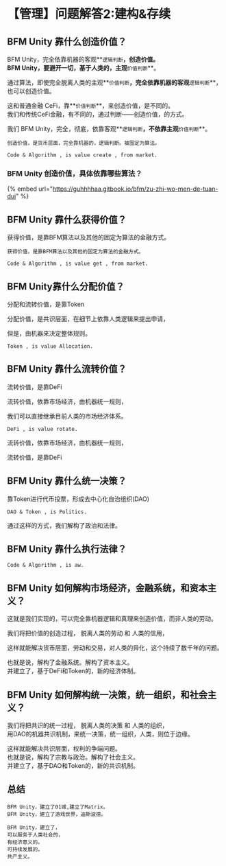 # 【管理】问题解答2:建构&存续

## BFM Unity 靠什么创造价值？

BFM Unity，完全依靠机器的客观**`逻辑判断`**，创造价值。  
BFM Unity，要避开一切，基于人类的，主观**`价值判断`**。

通过算法，即使完全脱离人类的主观**`价值判断`**，完全依靠机器的客观**`逻辑判断`**，也可以创造价值。

这和普通金融 CeFi，靠**`价值判断`**，来创造价值，是不同的。  
我们和传统CeFi金融，有不同的，通过判断——创造价值，的方式。

我们 BFM Unity，完全，彻底，依靠客观**`逻辑判断`**，不依靠主观**`价值判断`**。

```text
创造价值，是货币层面，完全靠机器的，逻辑判断。被固定为算法。

Code & Algorithm , is value create , from market.
```

### BFM Unity 创造价值，具体依靠哪些算法？

{% embed url="https://guhhhhaa.gitbook.io/bfm/zu-zhi-wo-men-de-tuan-dui" %}

## BFM Unity 靠什么获得价值？

获得价值，是靠BFM算法以及其他的固定为算法的金融方式。 

```text
获得价值，是靠BFM算法以及其他的固定为算法的金融方式。

Code & Algorithm , is value get , from market.
```

## BFM Unity靠什么分配价值？

分配和流转价值，是靠Token

分配价值，是共识层面，在细节上依靠人类逻辑来提出申请，

但是，由机器来决定整体规则。

```text
Token , is value Allocation.
```

## BFM Unity 靠什么流转价值？

流转价值，是靠DeFi

流转价值，依靠市场经济，由机器统一规则，

我们可以直接继承目前人类的市场经济体系。

```text
DeFi , is value rotate.
```

流转价值，依靠市场经济，由机器统一规则，

流转价值，是靠DeFi

## BFM Unity 靠什么统一决策？

靠Token进行代币投票，形成去中心化自治组织\(DAO\)

```text
DAO & Token , is Politics.
```

通过这样的方式，我们解构了政治和法律。

## BFM Unity 靠什么执行法律？

```text
Code & Algorithm , is aw.
```

## BFM Unity 如何解构市场经济，金融系统，和资本主义？

这就是我们实现的，可以完全靠机器逻辑和真理来创造价值，而非人类的劳动。

我们将把价值的创造过程， 脱离人类的劳动 和 人类的信用，

这样就能解决货币层面，劳动和交易，对人类的异化，这个持续了数千年的问题。

也就是说，解构了金融系统。解构了资本主义。  
并建立了，基于DeFi和Token的，新的经济体制。

## BFM Unity 如何解构统一决策，统一组织，和社会主义？

我们将把共识的统一过程， 脱离人类的决策 和 人类的组织，   
用DAO的机器共识机制，来统一决策，统一组织，人类，则位于边缘。

这样就能解决共识层面，权利的争端问题。  
也就是说，解构了宗教与政治。解构了社会主义。  
并建立了，基于DAO和Token的，新的共识机制。

## 总结

```text
BFM Unity，建立了01城,建立了Matrix。
BFM Unity，建立了游戏世界，迪斯波德。

BFM Unity，建立了，
可以服务于人类社会的，
有经济意义的，
可持续发展的，
共产主义。
```


